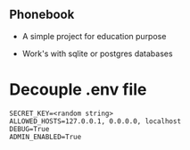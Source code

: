## Phonebook

- A simple project for education purpose

- Work's with sqlite or postgres databases

# Decouple .env file

```
SECRET_KEY=<random string>
ALLOWED_HOSTS=127.0.0.1, 0.0.0.0, localhost
DEBUG=True
ADMIN_ENABLED=True
```
